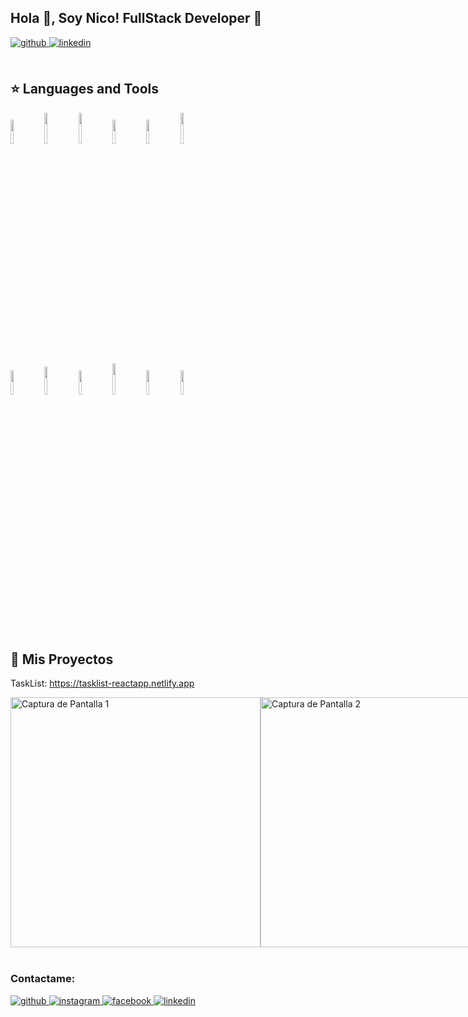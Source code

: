 ## Hola 👋, Soy Nico! FullStack Developer  🚀
  

<a href="https://github.com/https://github.com/Nicofontanini" target="_blank">
<img src=https://img.shields.io/badge/github-%2324292e.svg?&style=for-the-badge&logo=github&logoColor=white alt=github style="margin-bottom: 5px;" />
</a>
<a href="https://linkedin.com/in/nicolasfontanini/" target="_blank">
<img src=https://img.shields.io/badge/linkedin-%231E77B5.svg?&style=for-the-badge&logo=linkedin&logoColor=white alt=linkedin style="margin-bottom: 5px;" />
</a>  

<br/>  


<br/>  



## ⭐ Languages and Tools  
<div>  
<p dir="auto"><code><a target="_blank" rel="noopener noreferrer nofollow" href="DIRECT_URL_TO_HTML5_IMAGE"><img width="10%" src="DIRECT_URL_TO_HTML5_IMAGE" style="max-width: 100%;"></a></code>
<code><a target="_blank" rel="noopener noreferrer" href="DIRECT_URL_TO_CSS3_IMAGE"><img width="10%" height="50px" src="DIRECT_URL_TO_CSS3_IMAGE" style="max-width: 100%;"></a></code>
<code><a target="_blank" rel="noopener noreferrer" href="DIRECT_URL_TO_JAVASCRIPT_IMAGE"><img width="10%" height="50px" src="DIRECT_URL_TO_JAVASCRIPT_IMAGE" style="max-width: 100%;"></a></code>
<code><a target="_blank" rel="noopener noreferrer nofollow" href="DIRECT_URL_TO_GIT_IMAGE"><img width="10%" src="DIRECT_URL_TO_GIT_IMAGE" style="max-width: 100%;"></a></code>
<code><a target="_blank" rel="noopener noreferrer nofollow" href="DIRECT_URL_TO_BOOTSTRAP_IMAGE"><img width="10%" src="DIRECT_URL_TO_BOOTSTRAP_IMAGE" style="max-width: 100%;"></a></code>
<code><a target="_blank" rel="noopener noreferrer" href="DIRECT_URL_TO_MATERIAL_UI_IMAGE"><img width="10%" height="50px" src="DIRECT_URL_TO_MATERIAL_UI_IMAGE" style="max-width: 100%;"></a></code>
<br>
<code><a target="_blank" rel="noopener noreferrer nofollow" href="DIRECT_URL_TO_REACT_IMAGE"><img width="10%" src="DIRECT_URL_TO_REACT_IMAGE" style="max-width: 100%;"></a></code>
<code><a target="_blank" rel="noopener noreferrer nofollow" href="DIRECT_URL_TO_REDUX_IMAGE"><img width="10%" height="45" src="DIRECT_URL_TO_REDUX_IMAGE" style="max-width: 100%;"></a></code>
<code><a target="_blank" rel="noopener noreferrer nofollow" href="DIRECT_URL_TO_NODEJS_IMAGE"><img width="10%" src="DIRECT_URL_TO_NODEJS_IMAGE" style="max-width: 100%;"></a></code>
<code><a target="_blank" rel="noopener noreferrer" href="DIRECT_URL_TO_EXPRESSJS_IMAGE"><img width="10%" height="50px" src="DIRECT_URL_TO_EXPRESSJS_IMAGE" style="max-width: 100%;"></a></code>
<code><a target="_blank" rel="noopener noreferrer nofollow" href="DIRECT_URL_TO_POSTGRESQL_IMAGE"><img width="10%" src="DIRECT_URL_TO_POSTGRESQL_IMAGE" style="max-width: 100%;"></a></code>
<code><a target="_blank" rel="noopener noreferrer nofollow" href="DIRECT_URL_TO_SEQUELIZE_IMAGE"><img width="10%" src="DIRECT_URL_TO_SEQUELIZE_IMAGE" style="max-width: 100%;"></a></code>

  <br>
</p> 
</div>  

<br/>  

## 📌 Mis Proyectos

TaskList: https://tasklist-reactapp.netlify.app

<div style="display: flex; flex-direction: row; align-items: flex-start;">
    <img src="https://drive.google.com/uc?export=view&id=1JL04xuO1uykQ9MOK9LgwNZrVjwDxJJK0" alt="Captura de Pantalla 1" width="400" align="top" />
    <img src="https://drive.google.com/uc?export=view&id=10NiJb9hz_ETsxImbXae6QpTsfFm0NOa1" alt="Captura de Pantalla 2" width="400" align="top" />
</div>





  

<br/>  



### Contactame:  
<a href="https://github.com/NicoFotanini" target="_blank">
<img src=https://img.shields.io/badge/github-%2324292e.svg?&style=for-the-badge&logo=github&logoColor=white alt=github style="margin-bottom: 5px;" />
</a>
<a href="https://instagram.com/NicoFontanini" target="_blank">
<img src=https://img.shields.io/badge/instagram-%23000000.svg?&style=for-the-badge&logo=instagram&logoColor=white alt=instagram style="margin-bottom: 5px;" />
</a>
<a href="https://www.facebook.com/nicolas.fontanini.1" target="_blank">
<img src=https://img.shields.io/badge/facebook-%232E87FB.svg?&style=for-the-badge&logo=facebook&logoColor=white alt=facebook style="margin-bottom: 5px;" />
</a>
<a href="https://linkedin.com/in/nicolasfontanini/" target="_blank">
<img src=https://img.shields.io/badge/linkedin-%231E77B5.svg?&style=for-the-badge&logo=linkedin&logoColor=white alt=linkedin style="margin-bottom: 5px;" />
</a>  
  

<br/>  


<br />

